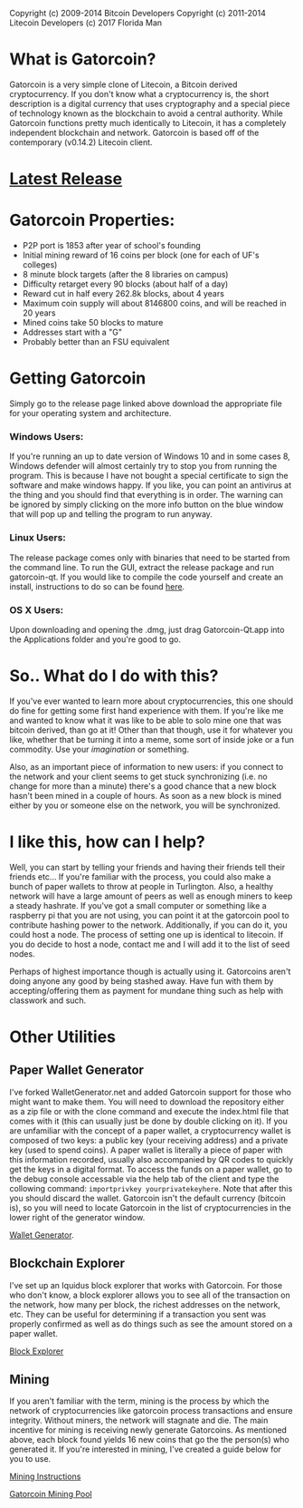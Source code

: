 Copyright (c) 2009-2014 Bitcoin Developers Copyright (c) 2011-2014 Litecoin Developers (c) 2017 Florida Man 

# What is Gatorcoin?
Gatorcoin is a very simple clone of Litecoin, a Bitcoin derived cryptocurrency. If you don't know what a cryptocurrency is, the short description is a digital currency that uses cryptography and a special piece of technology known as the blockchain to avoid a central authority. While Gatorcoin functions pretty much identically to Litecoin, it has a completely independent blockchain and network. Gatorcoin is based off of the contemporary (v0.14.2) Litecoin client.

# [Latest Release](https://github.com/schyczewski/gatorcoin/releases/tag/v0.14.2)

# Gatorcoin Properties:
- P2P port is 1853 after year of school's founding
- Initial mining reward of 16 coins per block (one for each of UF's colleges)
- 8 minute block targets (after the 8 libraries on campus)
- Difficulty retarget every 90 blocks (about half of a day)
- Reward cut in half every 262.8k blocks, about 4 years
- Maximum coin supply will about 8146800 coins, and will be reached in 20 years
- Mined coins take 50 blocks to mature
- Addresses start with a "G"
- Probably better than an FSU equivalent

# Getting Gatorcoin

Simply go to the release page linked above download the appropriate file for your operating system and architecture. 

### Windows Users: 
If you're running an up to date version of Windows 10 and in some cases 8, Windows defender will almost certainly try to stop you from running the program. This is because I have not bought a special certificate to sign the software and make windows happy. If you like, you can point an antivirus at the thing and you should find that everything is in order. The warning can be ignored by simply clicking on the more info button on the blue window that will pop up and telling the program to run anyway. 

### Linux Users:
The release package comes only with binaries that need to be started from the command line. To run the GUI, extract the release package and run gatorcoin-qt. If you would like to compile the code yourself and create an install, instructions to do so can be found [here](doc/build-unix.md).

### OS X Users:
Upon downloading and opening the .dmg, just drag Gatorcoin-Qt.app into the Applications folder and you're good to go.

# So.. What do I do with this?
If you've ever wanted to learn more about cryptocurrencies, this one should do fine for getting some first hand experience with them. If you're like me and wanted to know what it was like to be able to solo mine one that was bitcoin derived, than go at it! Other than that though, use it for whatever you like, whether that be turning it into a meme, some sort of inside joke or a fun commodity. Use your *imagination* or something. 

Also, as an important piece of information to new users: if you connect to the network and your client seems to get stuck synchronizing (i.e. no change for more than a minute) there's a good chance that a new block hasn't been mined in a couple of hours. As soon as a new block is mined either by you or someone else on the network, you will be synchronized. 

# I like this, how can I help?
Well, you can start by telling your friends and having their friends tell their friends etc... If you're familiar with the process, you could also make a bunch of paper wallets to throw at people in Turlington. Also, a healthy network will have a large amount of peers as well as enough miners to keep a steady hashrate. If you've got a small computer or something like a raspberry pi that you are not using, you can point it at the gatorcoin pool to contribute hashing power to the network. Additionally, if you can do it, you could host a node. The process of setting one up is identical to litecoin. If you do decide to host a node, contact me and I will add it to the list of seed nodes.  

Perhaps of highest importance though is actually using it. Gatorcoins aren't doing anyone any good by being stashed away. Have fun with them by accepting/offering them as payment for mundane thing such as help with classwork and such. 

# Other Utilities

## Paper Wallet Generator

I've forked WalletGenerator.net and added Gatorcoin support for those who might want to make them. You will need to download the repository either as a zip file or with the clone command and execute the index.html file that comes with it (this can usually just be done by double clicking on it). If you are unfamiliar with the concept of a paper wallet, a cryptocurrency wallet is composed of two keys: a public key (your receiving address) and a private key (used to spend coins). A paper wallet is literally a piece of paper with this information recorded, usually also accompanied by QR codes to quickly get the keys in a digital format. To access the funds on a paper wallet, go to the debug console accessable via the help tab of the client and type the collowing command: `importprivkey yourprivatekeyhere`. Note that after this you should discard the wallet. Gatorcoin isn't the default currency (bitcoin is), so you will need to locate Gatorcoin in the list of cryptocurrencies in the lower right of the generator window.

[Wallet Generator](https://github.com/schyczewski/WalletGenerator.net).

## Blockchain Explorer

I've set up an Iquidus block explorer that works with Gatorcoin. For those who don't know, a block explorer allows you to see all of the transaction on the network, how many per block, the richest addresses on the network, etc. They can be useful for determining if a transaction you sent was properly confirmed as well as do things such as see the amount stored on a paper wallet.

[Block Explorer](http://165.227.127.93:3001/)

## Mining
If you aren't familiar with the term, mining is the process by which the network of cryptocurrencies like gatorcoin process transactions and ensure integrity. Without miners, the network will stagnate and die. The main incentive for mining is receiving newly generate Gatorcoins. As mentioned above, each block found yields 16 new coins that go the the person(s) who generated it. If you're interested in mining, I've created a guide below for you to use.   

[Mining Instructions](doc/mining.md)

[Gatorcoin Mining Pool](http://165.227.127.93/)
